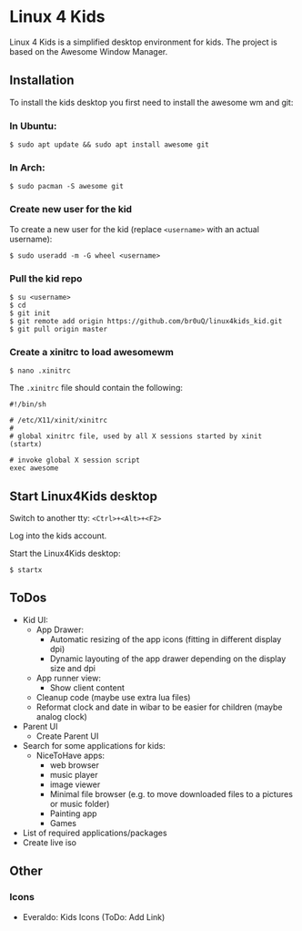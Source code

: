 # Linux 4 Kids

Linux 4 Kids is a simplified desktop environment for kids. The project is based on the Awesome Window Manager.

## Installation

To install the kids desktop you first need to install the awesome wm and git:

### In Ubuntu:

`$ sudo apt update && sudo apt install awesome git`

### In Arch:

`$ sudo pacman -S awesome git`

### Create new user for the kid

To create a new user for the kid (replace `<username>` with an actual username):

`$ sudo useradd -m -G wheel <username>`

### Pull the kid repo

```
$ su <username>
$ cd
$ git init
$ git remote add origin https://github.com/br0uQ/linux4kids_kid.git
$ git pull origin master
```

### Create a xinitrc to load awesomewm

`$ nano .xinitrc`

The `.xinitrc` file should contain the following:

```
#!/bin/sh

# /etc/X11/xinit/xinitrc
#
# global xinitrc file, used by all X sessions started by xinit (startx)

# invoke global X session script
exec awesome
```

## Start Linux4Kids desktop

Switch to another tty: `<Ctrl>+<Alt>+<F2>`

Log into the kids account.

Start the Linux4Kids desktop:

`$ startx`

## ToDos

* Kid UI:
    * App Drawer:
        * Automatic resizing of the app icons (fitting in different display dpi)
        * Dynamic layouting of the app drawer depending on the display size and dpi
    * App runner view:
        * Show client content
    * Cleanup code (maybe use extra lua files)
    * Reformat clock and date in wibar to be easier for children (maybe analog clock)
* Parent UI
    * Create Parent UI
* Search for some applications for kids:
    * NiceToHave apps:
        * web browser
        * music player
        * image viewer
        * Minimal file browser (e.g. to move downloaded files to a pictures or music folder)
        * Painting app
        * Games
* List of required applications/packages
* Create live iso

## Other

### Icons

* Everaldo: Kids Icons (ToDo: Add Link)
